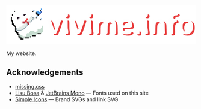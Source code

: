 
![vivime.info](./media/banner.png)

My website.

## Acknowledgements

- [missing.css](https://missing.style/)
- [Lisu Bosa](https://fonts.google.com/specimen/Lisu+Bosa) & [JetBrains Mono](https://www.jetbrains.com/lp/mono/) — Fonts used on this site
- [Simple Icons](https://github.com/simple-icons) — Brand SVGs and link SVG
